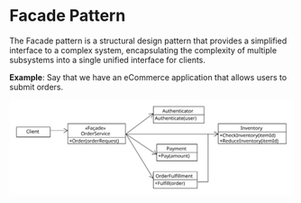 # Facade Pattern
The Facade pattern is a structural design pattern that provides a simplified interface to a complex system, encapsulating the complexity of multiple subsystems into a single unified interface for clients.

**Example**: Say that we have an eCommerce application that allows users to submit orders.

![Facade - UML](facade_uml.svg)